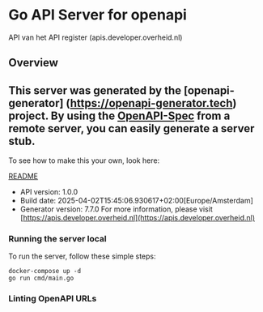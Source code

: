 # Go API Server for openapi

API van het API register (apis.developer.overheid.nl)

## Overview
This server was generated by the [openapi-generator]
(https://openapi-generator.tech) project.
By using the [OpenAPI-Spec](https://github.com/OAI/OpenAPI-Specification) from a remote server, you can easily generate a server stub.
-

To see how to make this your own, look here:

[README](https://openapi-generator.tech)

- API version: 1.0.0
- Build date: 2025-04-02T15:45:06.930617+02:00[Europe/Amsterdam]
- Generator version: 7.7.0
For more information, please visit [https://apis.developer.overheid.nl](https://apis.developer.overheid.nl)


### Running the server local
To run the server, follow these simple steps:

```
docker-compose up -d
go run cmd/main.go
```

### Linting OpenAPI URLs